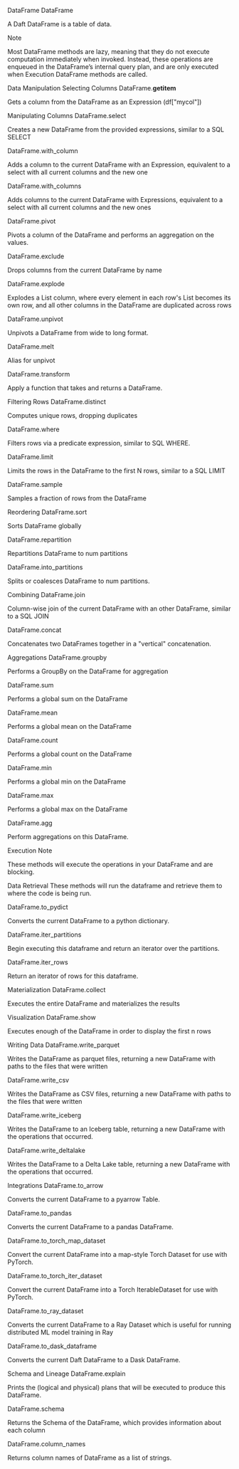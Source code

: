 DataFrame
DataFrame

A Daft DataFrame is a table of data.

Note

Most DataFrame methods are lazy, meaning that they do not execute computation immediately when invoked. Instead, these operations are enqueued in the DataFrame’s internal query plan, and are only executed when Execution DataFrame methods are called.

Data Manipulation
Selecting Columns
DataFrame.__getitem__

Gets a column from the DataFrame as an Expression (df["mycol"])

Manipulating Columns
DataFrame.select

Creates a new DataFrame from the provided expressions, similar to a SQL SELECT

DataFrame.with_column

Adds a column to the current DataFrame with an Expression, equivalent to a select with all current columns and the new one

DataFrame.with_columns

Adds columns to the current DataFrame with Expressions, equivalent to a select with all current columns and the new ones

DataFrame.pivot

Pivots a column of the DataFrame and performs an aggregation on the values.

DataFrame.exclude

Drops columns from the current DataFrame by name

DataFrame.explode

Explodes a List column, where every element in each row's List becomes its own row, and all other columns in the DataFrame are duplicated across rows

DataFrame.unpivot

Unpivots a DataFrame from wide to long format.

DataFrame.melt

Alias for unpivot

DataFrame.transform

Apply a function that takes and returns a DataFrame.

Filtering Rows
DataFrame.distinct

Computes unique rows, dropping duplicates

DataFrame.where

Filters rows via a predicate expression, similar to SQL WHERE.

DataFrame.limit

Limits the rows in the DataFrame to the first N rows, similar to a SQL LIMIT

DataFrame.sample

Samples a fraction of rows from the DataFrame

Reordering
DataFrame.sort

Sorts DataFrame globally

DataFrame.repartition

Repartitions DataFrame to num partitions

DataFrame.into_partitions

Splits or coalesces DataFrame to num partitions.

Combining
DataFrame.join

Column-wise join of the current DataFrame with an other DataFrame, similar to a SQL JOIN

DataFrame.concat

Concatenates two DataFrames together in a "vertical" concatenation.

Aggregations
DataFrame.groupby

Performs a GroupBy on the DataFrame for aggregation

DataFrame.sum

Performs a global sum on the DataFrame

DataFrame.mean

Performs a global mean on the DataFrame

DataFrame.count

Performs a global count on the DataFrame

DataFrame.min

Performs a global min on the DataFrame

DataFrame.max

Performs a global max on the DataFrame

DataFrame.agg

Perform aggregations on this DataFrame.

Execution
Note

These methods will execute the operations in your DataFrame and are blocking.

Data Retrieval
These methods will run the dataframe and retrieve them to where the code is being run.

DataFrame.to_pydict

Converts the current DataFrame to a python dictionary.

DataFrame.iter_partitions

Begin executing this dataframe and return an iterator over the partitions.

DataFrame.iter_rows

Return an iterator of rows for this dataframe.

Materialization
DataFrame.collect

Executes the entire DataFrame and materializes the results

Visualization
DataFrame.show

Executes enough of the DataFrame in order to display the first n rows

Writing Data
DataFrame.write_parquet

Writes the DataFrame as parquet files, returning a new DataFrame with paths to the files that were written

DataFrame.write_csv

Writes the DataFrame as CSV files, returning a new DataFrame with paths to the files that were written

DataFrame.write_iceberg

Writes the DataFrame to an Iceberg table, returning a new DataFrame with the operations that occurred.

DataFrame.write_deltalake

Writes the DataFrame to a Delta Lake table, returning a new DataFrame with the operations that occurred.

Integrations
DataFrame.to_arrow

Converts the current DataFrame to a pyarrow Table.

DataFrame.to_pandas

Converts the current DataFrame to a pandas DataFrame.

DataFrame.to_torch_map_dataset

Convert the current DataFrame into a map-style Torch Dataset for use with PyTorch.

DataFrame.to_torch_iter_dataset

Convert the current DataFrame into a Torch IterableDataset for use with PyTorch.

DataFrame.to_ray_dataset

Converts the current DataFrame to a Ray Dataset which is useful for running distributed ML model training in Ray

DataFrame.to_dask_dataframe

Converts the current Daft DataFrame to a Dask DataFrame.

Schema and Lineage
DataFrame.explain

Prints the (logical and physical) plans that will be executed to produce this DataFrame.

DataFrame.schema

Returns the Schema of the DataFrame, which provides information about each column

DataFrame.column_names

Returns column names of DataFrame as a list of strings.